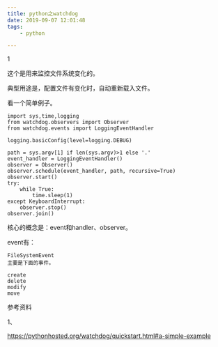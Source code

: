 ```yaml
---
title: python之watchdog
date: 2019-09-07 12:01:48
tags:
	- python

---
```


1

这个是用来监控文件系统变化的。

典型用途是，配置文件有变化时，自动重新载入文件。

看一个简单例子。

```
import sys,time,logging
from watchdog.observers import Observer
from watchdog.events import LoggingEventHandler

logging.basicConfig(level=logging.DEBUG)

path = sys.argv[1] if len(sys.argv)>1 else '.'
event_handler = LoggingEventHandler()
observer = Observer()
observer.schedule(event_handler, path, recursive=True)
observer.start()
try:
    while True:
        time.sleep(1)
except KeyboardInterrupt:
    observer.stop()
observer.join()
```

核心的概念是：event和handler、observer。

event有：

```
FileSystemEvent
主要是下面的事件。

create
delete
modify
move

```



参考资料

1、

https://pythonhosted.org/watchdog/quickstart.html#a-simple-example